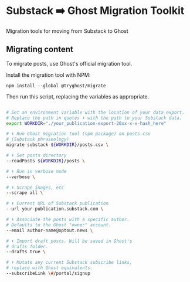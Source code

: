 # Substack ➡️ Ghost Migration Toolkit

Migration tools for moving from Substack to Ghost


## Migrating content

To migrate posts, use Ghost's official migration tool.

Install the migration tool with NPM:

`npm install --global @tryghost/migrate`


Then run this script, replacing the variables as appropriate.

```bash

# Set an environment variable with the location of your data export.
# Replace the path in quotes ⬇️ with the path to your Substack data.
export WORKDIR="./your_publication-export-20xx-x-x-hash_here"

# ⬇️ Run Ghost migration tool (npm package) on posts.csv
# (Substack phraseology)
migrate substack ${WORKDIR}/posts.csv \

# ⬇️ Set posts directory
--readPosts ${WORKDIR}/posts \

# ⬇️ Run in verbose mode
--verbose \

# ⬇️ Scrape images, etc
--scrape all \

# ⬇️ Current URL of Substack publication
--url your-publication.substack.com \

# ⬇️ Associate the posts with a specific author.
# Defaults to the Ghost "owner" account.
--email author-name@optout.news \

# ⬇️ Import draft posts. Will be saved in Ghost's
# drafts folder.
--drafts true \

# ⬇️ Mutate any current Substack subscribe links,
# replace with Ghost equivalents.
--subscribeLink \#/portal/signup 

```